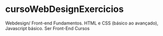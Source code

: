 # cursoWebDesignExercicios
Webdesign/ Front-end Fundamentos. HTML e CSS (básico ao avançado), Javascript básico. Ser Front-End Cursos
